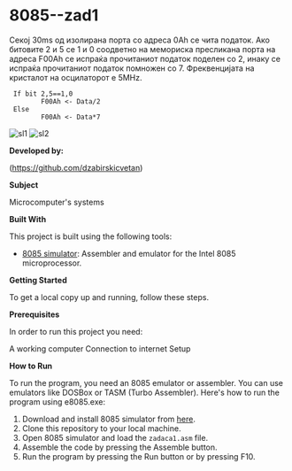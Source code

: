 # 8085--zad1


Секој 30ms од изолирана порта со адреса 0Ah се чита
податок. Ако битовите 2 и 5 се 1 и 0 соодветно на мемориска
пресликана порта на адреса F00Ah се испраќа прочитаниот
податок поделен со 2, инаку се испраќа прочитаниот податок
помножен со 7. Фреквенцијата на кристалот на осцилаторот е
5MHz.


     If bit 2,5==1,0 
            F00Ah <- Data/2
     Else
            F00Ah <- Data*7



![sl1](https://github.com/dzabirskicvetan/8085--zad2/assets/171508405/f75c8df2-0ba9-475d-bb46-d897ab5a8a4b)
![sl2](https://github.com/dzabirskicvetan/8085--zad2/assets/171508405/f65ed467-7fce-4508-846e-f7b48ca43132)

 

**Developed by:**

(https://github.com/dzabirskicvetan)


**Subject**

Microcomputer's systems

**Built With**

This project is built using the following tools:

- [8085 simulator](https://github.com/8085simulator/8085simulator.github.io?tab=readme-ov-file): Assembler and emulator for the Intel 8085 microprocessor.

**Getting Started**

To get a local copy up and running, follow these steps.

**Prerequisites**

In order to run this project you need:

A working computer
Connection to internet
Setup

**How to Run**

To run the program, you need an 8085 emulator or assembler. You can use emulators like DOSBox or TASM (Turbo Assembler). Here's how to run the program using e8085.exe:

1. Download and install 8085 simulator from [here](https://github.com/8085simulator/8085simulator.github.io?tab=readme-ov-file).
2. Clone this repository to your local machine.
3. Open 8085 simulator and load the `zadaca1.asm` file.
4. Assemble the code by pressing the Assemble button.
5. Run the program by pressing the Run button or by pressing F10.

